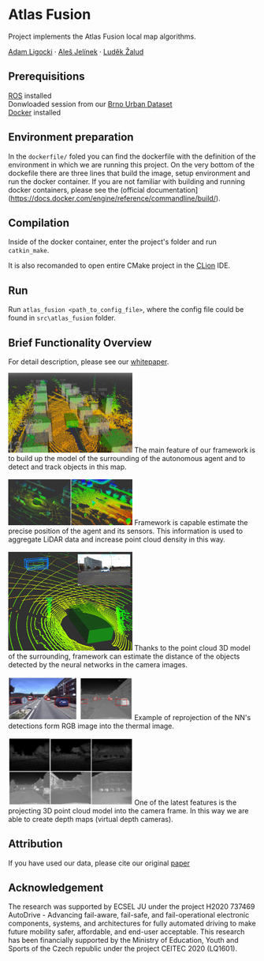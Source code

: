 # Atlas Fusion

Project implements the Atlas Fusion local map algorithms.

[Adam Ligocki](https://www.vutbr.cz/en/people/adam-ligocki-154791#navigace-vizitka) · [Aleš Jelínek](https://www.ceitec.cz/ing-ales-jelinek-ph-d/u91705) · [Luděk Žalud](https://scholar.google.com/citations?user=kWXqPAIAAAAJ&hl=en&oi=ao)

## Prerequisitions

[ROS](https://www.ros.org/) installed
<br>
Donwloaded session from our [Brno Urban Dataset](https://github.com/Robotics-BUT/Brno-Urban-Dataset)
<br>
[Docker](https://www.docker.com/) installed

## Environment preparation

In the ``dockerfile/`` foled you can find the dockerfile with the definition of the environment in which we are running this project. On the very bottom of the dockefile there are three lines that build the image, setup environment and run the docker container. If you are not familiar with building and running docker containers, please see the (official documentation](https://docs.docker.com/engine/reference/commandline/build/).

## Compilation

Inside of the docker container, enter the project's folder and run ``catkin_make``.

It is also recomanded to open entire CMake project in the [CLion](https://www.jetbrains.com/clion/) IDE.

## Run

Run ``atlas_fusion <path_to_config_file>``, where the config file could be found in ``src\atlas_fusion`` folder.

## Brief Functionality Overview

For detail description, please see our [whitepaper](https://arxiv.org/abs/2010.11991).

<img src="images/overview.png" width=50%>
The main feature of our framework is to build up the model of the surrounding of the autonomous agent and to detect and track objects in this map.

<br>
<br>

<img src="images/pc_agg_nonagg.png" width=50%>
Framework is capable estimate the precise position of the agent and its sensors. This information is used to aggregate LiDAR data and increase point cloud density in this way.

<br>
<br>

<img src="images/frustum_detection.png" width=50%>
Thanks to the point cloud 3D model of the surrounding, framework can estimate the distance of the objects detected by the neural networks in the camera images.

<br>
<br>

<img src="images/detections_rgb_ir.png" width=50%>
Example of reprojection of the NN's detections form RGB image into the thermal image.

<br>
<br>

<img src="images/depth_ir_overview.png" width=50%>
One of the latest features is the projecting 3D point cloud model into the camera frame. In this way we are able to create depth maps (virtual depth cameras).

## Attribution

If you have used our data, please cite our original [paper](https://arxiv.org/abs/2010.11991)

## Acknowledgement

The research was supported by ECSEL JU under the project H2020 737469 AutoDrive - Advancing fail-aware, fail-safe, and fail-operational electronic components, systems, and architectures for fully automated driving to make future mobility safer, affordable, and end-user acceptable. This research has been financially supported by the Ministry of Education, Youth and Sports of the Czech republic under the project CEITEC 2020 (LQ1601).

